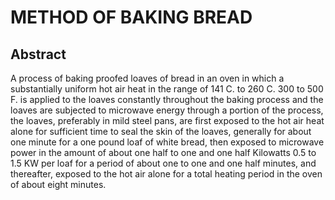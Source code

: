 # METHOD OF BAKING BREAD

## Abstract
A process of baking proofed loaves of bread in an oven in which a substantially uniform hot air heat in the range of 141 C. to 260 C. 300 to 500 F. is applied to the loaves constantly throughout the baking process and the loaves are subjected to microwave energy through a portion of the process, the loaves, preferably in mild steel pans, are first exposed to the hot air heat alone for sufficient time to seal the skin of the loaves, generally for about one minute for a one pound loaf of white bread, then exposed to microwave power in the amount of about one half to one and one half Kilowatts 0.5 to 1.5 KW per loaf for a period of about one to one and one half minutes, and thereafter, exposed to the hot air alone for a total heating period in the oven of about eight minutes.